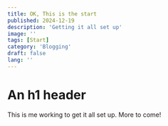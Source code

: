 ```yaml
---
title: OK, This is the start
published: 2024-12-19
description: 'Getting it all set up'
image: ''
tags: [Start]
category: 'Blogging'
draft: false 
lang: ''
---
```


# An h1 header

This is me working to get it all set up. More to come!

